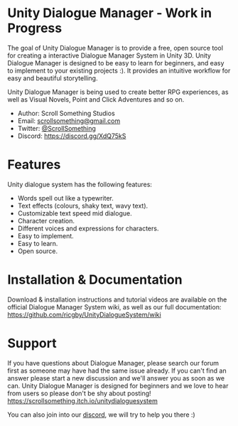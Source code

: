 Unity Dialogue Manager - Work in Progress
======

The goal of Unity Dialogue Manager is to provide a free, open source tool for creating a interactive Dialogue Manager System in Unity 3D. Unity Dialogue Manager is designed to be easy to learn for beginners, and easy to implement to your existing projects :). It provides an intuitive workflow for easy and beautiful storytelling.

Unity Dialogue Manager is being used to create better RPG experiences, as well as Visual Novels, Point and Click Adventures and so on.

- Author: Scroll Something Studios
- Email: scrollsomething@gmail.com
- Twitter: [@ScrollSomething](https://twitter.com/ScrollSomething)
- Discord: https://discord.gg/XdQ75kS

Features
============

Unity dialogue system has the following features:

* Words spell out like a typewriter.
* Text effects (colours, shaky text, wavy text).
* Customizable text speed mid dialogue.
* Character creation.
* Different voices and expressions for characters.
* Easy to implement.
* Easy to learn.
* Open source.

Installation & Documentation
============

Download & installation instructions and tutorial videos are available on the official Dialogue Manager System wiki, as well as our full documentation:
https://github.com/ricgby/UnityDialogueSystem/wiki

Support
=======

If you have questions about Dialogue Manager, please search our forum first as someone may have had the same issue already. If you can't find an answer please start a new discussion and we'll answer you as soon as we can. Unity Dialogue Manager is designed for beginners and we love to hear from users so please don't be shy about posting!
https://scrollsomething.itch.io/unitydialoguesystem

You can also join into our [discord](https://discord.gg/XdQ75kS), we will try to help you there :)


